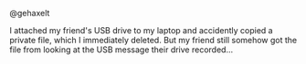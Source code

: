 @gehaxelt

I attached my friend's USB drive to my laptop and accidently copied a private file, which I immediately deleted. But my friend still somehow got the file from looking at the USB message their drive recorded...
